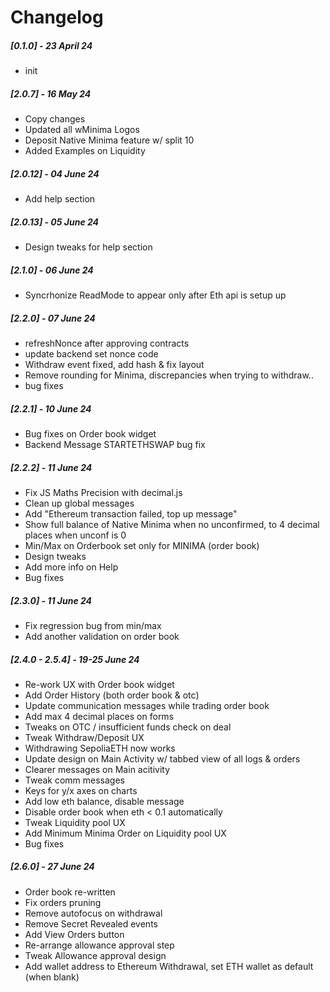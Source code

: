 # Changelog

##### [0.1.0] - 23 April 24

- init

##### [2.0.7] - 16 May 24

- Copy changes
- Updated all wMinima Logos
- Deposit Native Minima feature w/ split 10
- Added Examples on Liquidity

##### [2.0.12] - 04 June 24

- Add help section

##### [2.0.13] - 05 June 24

- Design tweaks for help section

##### [2.1.0] - 06 June 24

- Syncrhonize ReadMode to appear only after Eth api is setup up

##### [2.2.0] - 07 June 24

- refreshNonce after approving contracts
- update backend set nonce code
- Withdraw event fixed, add hash & fix layout
- Remove rounding for Minima, discrepancies when trying to withdraw..
- bug fixes

##### [2.2.1] - 10 June 24

- Bug fixes on Order book widget
- Backend Message STARTETHSWAP bug fix

##### [2.2.2] - 11 June 24

- Fix JS Maths Precision with decimal.js
- Clean up global messages
- Add "Ethereum transaction failed, top up message"
- Show full balance of Native Minima when no unconfirmed, to 4 decimal places when unconf is 0
- Min/Max on Orderbook set only for MINIMA (order book)
- Design tweaks
- Add more info on Help
- Bug fixes

##### [2.3.0] - 11 June 24

- Fix regression bug from min/max
- Add another validation on order book

##### [2.4.0 - 2.5.4] - 19-25 June 24

- Re-work UX with Order book widget
- Add Order History (both order book & otc)
- Update communication messages while trading order book
- Add max 4 decimal places on forms
- Tweaks on OTC / insufficient funds check on deal
- Tweak Withdraw/Deposit UX
- Withdrawing SepoliaETH now works
- Update design on Main Activity w/ tabbed view of all logs & orders
- Clearer messages on Main acitivity
- Tweak comm messages
- Keys for y/x axes on charts
- Add low eth balance, disable message
- Disable order book when eth < 0.1 automatically
- Tweak Liquidity pool UX
- Add Minimum Minima Order on Liquidity pool UX
- Bug fixes

##### [2.6.0] - 27 June 24

- Order book re-written
- Fix orders pruning
- Remove autofocus on withdrawal
- Remove Secret Revealed events
- Add View Orders button
- Re-arrange allowance approval step
- Tweak Allowance approval design
- Add wallet address to Ethereum Withdrawal, set ETH wallet as default (when blank)

